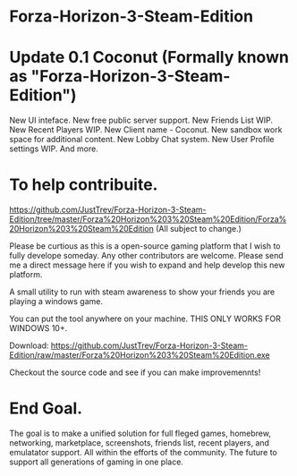 # Forza-Horizon-3-Steam-Edition

# Update 0.1 Coconut  (Formally known as "Forza-Horizon-3-Steam-Edition")
New UI inteface.
New free public server support.
New Friends List WIP.
New Recent Players WIP.
New Client name - Coconut.
New sandbox work space for additional content.
New Lobby Chat system.
New User Profile settings WIP.
And more.

# To help contribuite.
https://github.com/JustTrev/Forza-Horizon-3-Steam-Edition/tree/master/Forza%20Horizon%203%20Steam%20Edition/Forza%20Horizon%203%20Steam%20Edition
(All subject to change.)

Please be curtious as this is a open-source gaming platform that I wish to fully develope someday. Any other contributors are welcome.  Please send me a direct message here if you wish to expand and help develop this new platform.

A small utility to run with steam awareness to show your friends you are playing a windows game.

You can put the tool anywhere on your machine. THIS ONLY WORKS FOR WINDOWS 10+. 

Download: https://github.com/JustTrev/Forza-Horizon-3-Steam-Edition/raw/master/Forza%20Horizon%203%20Steam%20Edition.exe

Checkout the source code and see if you can make improvemennts!



# End Goal.

The goal is to make a unified solution for full fleged games, homebrew, networking, marketplace, screenshots, friends list, recent players, and emulatator support. All within the efforts of the community.  The future to support all generations of gaming in one place.
